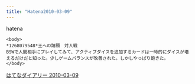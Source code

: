 ```yaml
---
title: "Hatena2010-03-09"
---
```


hatena

```
<body>
*1268079548*王への請願　対人戦
BSWで人間相手にプレイしてみて、アクティブダイスを追加するカードは一時的にダイスが増えるだけだと知った。少しゲームバランスが改善された。しかしやっぱり飽きた。
</body>
```


[はてなダイアリー 2010-03-09](https://nishiohirokazu.hatenadiary.org/archive/2010/03/09)